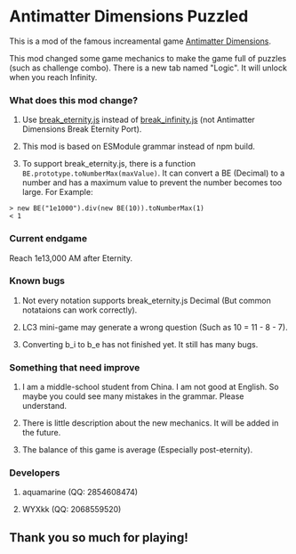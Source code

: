 # Antimatter Dimensions Puzzled

This is a mod of the famous increamental game [Antimatter Dimensions](https://ivark.github.io/AntimatterDimensions).

This mod changed some game mechanics to make the game full of puzzles (such as challenge combo). There is a new tab named "Logic". It will unlock when you reach Infinity.

### What does this mod change?

1. Use [break_eternity.js](https://www.npmjs.com/package/break_eternity.js) instead of [break_infinity.js](https://www.npmjs.com/package/break_infinity.js) (not Antimatter Dimensions Break Eternity Port).

2. This mod is based on ESModule grammar instead of npm build.

3. To support break_eternity.js, there is a function `BE.prototype.toNumberMax(maxValue)`. It can convert a BE (Decimal) to a number and has a maximum value to prevent the number becomes too large. For Example:

```
> new BE("1e1000").div(new BE(10)).toNumberMax(1)
< 1
```

### Current endgame

Reach 1e13,000 AM after Eternity.

### Known bugs
1. Not every notation supports break_eternity.js Decimal (But common notataions can work correctly).

2. LC3 mini-game may generate a wrong question (Such as 10 = 11 - 8 - 7).

3. Converting b_i to b_e has not finished yet. It still has many bugs.

### Something that need improve

1. I am a middle-school student from China. I am not good at English. So maybe you could see many mistakes in the grammar. Please understand.

2. There is little description about the new mechanics. It will be added in the future.

3. The balance of this game is average (Especially post-eternity).

### Developers

1. aquamarine (QQ: 2854608474)

2. WYXkk (QQ: 2068559520)



## Thank you so much for playing!